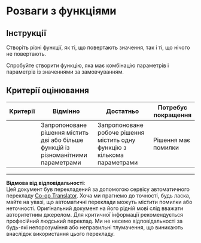 <!--
CO_OP_TRANSLATOR_METADATA:
{
  "original_hash": "8973f96157680a13e9446e4bb540ee57",
  "translation_date": "2025-08-27T22:29:12+00:00",
  "source_file": "2-js-basics/2-functions-methods/assignment.md",
  "language_code": "uk"
}
-->
# Розваги з функціями

## Інструкції

Створіть різні функції, як ті, що повертають значення, так і ті, що нічого не повертають.

Спробуйте створити функцію, яка має комбінацію параметрів і параметрів із значеннями за замовчуванням.

## Критерії оцінювання

| Критерії | Відмінно                                                                                 | Достатньо                                                      | Потребує покращення |
| -------- | ---------------------------------------------------------------------------------------- | -------------------------------------------------------------- | ------------------- |
|          | Запропоноване рішення містить дві або більше функцій із різноманітними параметрами       | Запропоноване робоче рішення містить одну функцію з кількома параметрами | Рішення має помилки |

---

**Відмова від відповідальності**:  
Цей документ був перекладений за допомогою сервісу автоматичного перекладу [Co-op Translator](https://github.com/Azure/co-op-translator). Хоча ми прагнемо до точності, будь ласка, майте на увазі, що автоматичні переклади можуть містити помилки або неточності. Оригінальний документ на його рідній мові слід вважати авторитетним джерелом. Для критичної інформації рекомендується професійний людський переклад. Ми не несемо відповідальності за будь-які непорозуміння або неправильні тлумачення, що виникають внаслідок використання цього перекладу.
